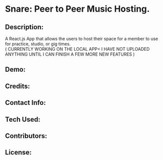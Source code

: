 # Snare: Peer to Peer Music Hosting.   
## Description:  
A React.js App that allows the users to host their space for a member to use for practice, studio, or gig times.   
( CURRENTLY WORKING ON THE LOCAL APP< I HAVE NOT UPLOADED ANYTHING UNTIL I CAN FINISH A FEW MORE NEW FEATURES )   

## Demo:  

## Credits:  

## Contact Info:  

## Tech Used:  

## Contributors:  


## License:  
